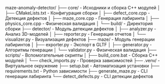 maze-anomaly-detector/
├── core/              - Исходники и сборка C++ модулей
│   ├── CMakeLists.txt - Конфигурация сборки
│   ├── defect_core.cpp - Детекция дефектов
│   ├── maze_core.cpp  - Генерация лабиринта
│   ├── physics_core.cpp - Физическая валидация
│   └── build/         - Директория сборки
├── detector/          - Модуль детекции дефектов
│   ├── analyzer.py    - Анализ 3D-моделей
│   ├── reporter.py    - Генерация отчетов
│   └── visualizer.py  - Визуализация дефектов
├── maze/              - Модуль генерации лабиринтов
│   ├── exporter.py    - Экспорт в GLTF
│   ├── generator.py   - Алгоритмы генерации
│   └── validator.py   - Физическая валидация
├── scripts/           - Вспомогательные скрипты
│   ├── build_core.bat - Сборка C++ модулей
│   └── check_imports.py - Проверка зависимостей
├── .venv/             - Виртуальное окружение
├── setup.bat          - Автоматизация установки
├── requirements.txt   - Python зависимости
├── generate_maze.py   - CLI генерации лабиринта
└── detect_defects.py  - CLI детекции дефектов